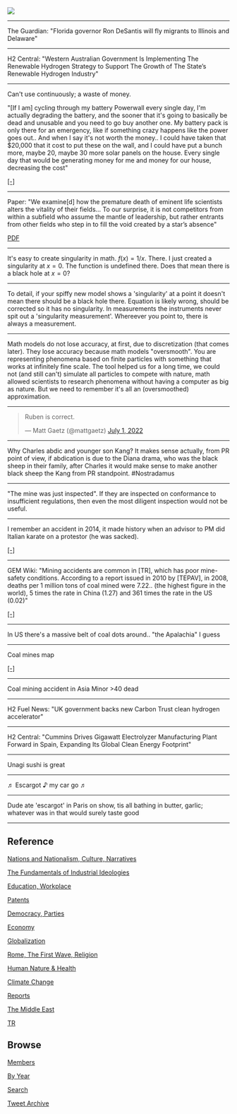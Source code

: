 <img src="https://drive.google.com/uc?export=view&id=1B2wf9R7AMH1d7Vw6e2mucLbIQ5NSjir7"/>

---

The Guardian: "Florida governor Ron DeSantis will fly migrants to
Illinois and Delaware"

---

H2 Central: "Western Australian Government Is Implementing The
Renewable Hydrogen Strategy to Support The Growth of The State’s
Renewable Hydrogen Industry"

---

Can't use continuously; a waste of money.

"[If I am] cycling through my battery Powerwall every single day, I'm
actually degrading the battery, and the sooner that it's going to
basically be dead and unusable and you need to go buy another one. My
battery pack is only there for an emergency, like if something crazy
happens like the power goes out.. And when I say it's not worth the
money.. I could have taken that $20,000 that it cost to put these on
the wall, and I could have put a bunch more, maybe 20, maybe 30 more
solar panels on the house.  Every single day that would be generating
money for me and money for our house, decreasing the cost"

[[-]](https://youtu.be/Qgv6Lgvy8Lc?t=495)

---

Paper: "We examine[d] how the premature death of eminent life
scientists alters the vitality of their fields... To our surprise, it
is not competitors from within a subfield who assume the mantle of
leadership, but rather entrants from other fields who step in to fill
the void created by a star’s absence"

[PDF](https://pubs.aeaweb.org/doi/pdfplus/10.1257/aer.20161574)

---

It's easy to create singularity in math. $f(x) = 1/x$. There. I just
created a singularity at $x=0$. The function is undefined there. Does
that mean there is a black hole at $x=0$?

---

To detail, if your spiffy new model shows a 'singularity' at a point
it doesn't mean there should be a black hole there. Equation is likely
wrong, should be corrected so it has no singularity. In measurements
the instruments never spit out a 'singularity measurement'. Whereever
you point to, there is always a measurement.

---

Math models do not lose accuracy, at first, due to discretization
(that comes later). They lose accuracy because math models
"oversmooth". You are representing phenomena based on finite particles
with something that works at infinitely fine scale. The tool helped us
for a long time, we could not (and still can't) simulate all particles
to compete with nature, math allowed scientists to research phenomena
without having a computer as big as nature. But we need to remember
it's all an (oversmoothed) approximation.

---

<blockquote class="twitter-tweet"><p lang="en" dir="ltr">Ruben is correct.</p>&mdash; Matt Gaetz (@mattgaetz) <a href="https://twitter.com/mattgaetz/status/1542905277082746883?ref_src=twsrc%5Etfw">July 1, 2022</a></blockquote> <script async src="https://platform.twitter.com/widgets.js" charset="utf-8"></script>

---

Why Charles abdic and younger son Kang? It makes sense actually, from
PR point of view, if abdication is due to the Diana drama, who was the
black sheep in their family, after Charles it would make sense to make
another black sheep the Kang from PR standpoint. \#Nostradamus

---

"The mine was just inspected". If they are inspected on conformance to
insufficient regulations, then even the most diligent inspection would
not be useful.

---

I remember an accident in 2014, it made history when an advisor to PM
did Italian karate on a protestor (he was sacked). 

[[-]](https://www.standard.co.uk/news/world/aide-to-turkish-prime-minister-pictured-kicking-soma-mine-disaster-mourner-9375902.html)

---

GEM Wiki: "Mining accidents are common in [TR], which has poor
mine-safety conditions. According to a report issued in 2010 by
[TEPAV], in 2008, deaths per 1 million tons of coal mined were
7.22.. (the highest figure in the world), 5 times the rate in China
(1.27) and 361 times the rate in the US (0.02)"

[[-]](https://www.gem.wiki/Soma_mine_disaster)

---

In US there's a massive belt of coal dots around.. "the Apalachia" I guess

---

Coal mines map

[[-]](2019/05/oilgasmin.html#minerals)

---

Coal mining accident in Asia Minor >40 dead

---

H2 Fuel News: "UK government backs new Carbon Trust clean hydrogen
accelerator"

---

H2 Central: "Cummins Drives Gigawatt Electrolyzer Manufacturing Plant
Forward in Spain, Expanding Its Global Clean Energy Footprint"

---

Unagi sushi is great

---

♬ Escargot ♪ my car go ♬ 

---

Dude ate 'escargot' in Paris on show, tis all bathing in butter,
garlic; whatever was in that would surely taste good

---

## Reference

[Nations and Nationalism, Culture, Narratives](2013/02/nations-and-nationalism.html)

[The Fundamentals of Industrial Ideologies](2011/04/fundamentals-of-industrial-ideologies.html)

[Education, Workplace](2017/09/education-workplace.html)

[Patents](2018/09/patents.html)

[Democracy, Parties](2016/11/democracy.html)

[Economy](2018/05/economy.html)

[Globalization](2018/09/globalization.html)

[Rome, The First Wave, Religion](2017/12/rome.html)

[Human Nature & Health](2020/07/human-nature.html)

[Climate Change](2018/12/climate.html)

[Reports](2019/05/reports.html)

[The Middle East](2019/07/middleeast.html)

[TR](../tr)

## Browse

[Members](2022/08/members.html)

[By Year](years.html)

[Search](search.html)

[Tweet Archive](tweets/index.html)



